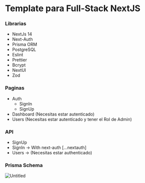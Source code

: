 # Template para Full-Stack NextJS

### Librarias

- NextJs 14
- Next-Auth
- Prisma ORM
- PostgreSQL
- Eslint
- Prettier
- Bcrypt
- NextUI
- Zod

### Paginas

- Auth
    - SignIn
    - SignUp
- Dashboard (Necesitas estar autenticado)
- Users (Necesitas estar autenticado y tener el Rol de Admin)

### API

- SignUp
- SignIn → With next-auth […nextauth]
- Users → (Necesitas estar authenticado)

### Prisma Schema

![Untitled](https://prod-files-secure.s3.us-west-2.amazonaws.com/69ba9e2e-3fe0-4b5c-bd61-ccbf12bb9233/97fa905e-bd56-44fb-a198-99fa91bbb7e1/Untitled.png)